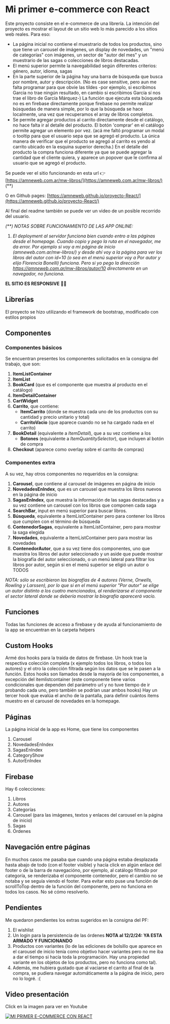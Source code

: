 # Mi primer e-commerce con React

Este proyecto consiste en el e-commerce de una librería.
La intención del proyecto es mostrar el layout de un sitio web lo más parecido a los sitios web reales. Para eso:

- La página inicial no contiene el muestrario de todos los productos, sino que tiene un carousel de imágenes, un display de novedades, un "menú de categorías" con imágenes, un sector de "autor del mes" y un muestrario de las sagas o colecciones de libros destacadas.
- El menú superior permite la navegabilidad según diferentes criterios: género, autor, idioma, sagas
- En la parte superior de la página hay una barra de búsqueda que busca por nombre, autor y descripción. (No es case sensitive, pero aun me falta programar para que obvie las tildes -por ejemplo, si escribimos Garcia no trae ningún resultado, en cambio si escribimos García sí nos trae el libro de García Márquez-) La función que ejecuta esta búsqueda no es en firebase directamente porque firebase no permite realizar búsquedas de manera simple, por lo que la búsqueda se hace localmente, una vez que recuperamos el array de libros completos.
- Se permite agregar productos al carrito directamente desde el catálogo, no hace falta ir al detalle del producto. El botón 'comprar' en el catálogo permite agregar un elemento por vez. (acá me faltó programar un modal o tooltip para que el usuario sepa que se agregó el producto. La única manera de verificar que el producto se agregó al carrito es yendo al carrito ubicado en la esquina superior derecha.) En el detalle del producto la compra funciona diferente ya que se puede agregar la cantidad que el cliente quiera, y aparece un popover que le confirma al usuario que se agregó el producto.

Se puede ver el sitio funcionando en esta url 👉
[https://amneweb.com.ar/mw-libros/](https://amneweb.com.ar/mw-libros/) (\*\*)

O en Github pages: [https://amneweb.github.io/proyecto-React/](https://amneweb.github.io/proyecto-React/)

Al final del readme también se puede ver un video de un posible recorrido del usuario.

_(\*\*) NOTAS SOBRE FUNCIONAMIENTO DE LAS APP ONLINE:_

1. _El deployment al servidor funciona bien cuando entro a las páginas desde el homepage. Cuando copio y pego la ruta en el navegador, me da error. Por ejemplo si voy a mi página de inicio (amneweb.com.ar/mw-libros/) y desde ahí voy a la página para ver los libros del autor con id=10 (o sea en el menú superior voy a Por autor y elijo Florencia Bonelli) funciona. Pero si yo pego la dirección https://amneweb.com.ar/mw-libros/autor/10 directamente en un navegador, no funciona._

**EL SITIO ES RESPONSIVE** 🥳🥳

## Librerías

El proyecto se hizo utilizando el framework de bootstrap, modificado con estilos propios

## Componentes

### Componentes básicos

Se encuentran presentes los componentes solicitados en la consigna del trabajo, que son:

1. **ItemListContainer**
1. **ItemList**
1. **BookCard** (que es el componente que muestra al producto en el catálogo)
1. **ItemDetailContainer**
1. **CartWidget**
1. **Carrito**, que contiene:
   - **ItemCarrito** (donde se muestra cada uno de los productos con su cantidad y precio unitario y total)
   - **CarritoVacio** (que aparece cuando no se ha cargado nada en el carrito)
1. **BookDetail** (equivalente a _ItemDetail_), que a su vez contiene a los
   - **Botones** (equivalente a _ItemQuantitySelector_), que incluyen al botón de compra
1. **Checkout** (aparece como overlay sobre el carrito de compras)

### Componentes extra

A su vez, hay otros componentes no requeridos en la consigna:

1. **Carousel**, que contiene al carousel de imágenes en página de inicio
1. **NovedadesEnIndex**, que es un carousel que muestra los libros nuevos en la página de inicio
1. **SagasEnIndex**, que muestra la información de las sagas destacadas y a su vez contiene un carousel con los libros que componen cada saga
1. **SearchBar**, input en menú superior para buscar libros.
1. **Búsqueda**, equivalente a ItemListContainer pero para contener los libros que cumplen con el término de búsqueda
1. **ContenedorSagas**, equivalente a ItemListContainer, pero para mostrar la saga elegida
1. **Novedades**, equivalente a ItemListContainer pero para mostrar las novedades
1. **ContenedorAutor**, que a su vez tiene dos componentes, uno que muestra los libros del autor seleccionado y un aside que puede mostrar la biografía del autor seleccionado, o un menú lateral para filtrar los libros por autor, según si en el menú superior se eligió un autor o TODOS

_NOTA: sólo se escribieron las biografías de 4 autores (Verne, Orwells, Rowling y Larssen), por lo que si en el menú superior "Por autor" se elige un autor distinto a los cuatro mencionados, al renderizarse el componente el sector lateral donde se debería mostrar la biografía aparecerá vacío._

## Funciones

Todas las funciones de acceso a firebase y de ayuda al funcionamiento de la app se encuentran en la carpeta helpers

## Custom Hooks

Armé dos hooks para la traida de datos de firebase. Un hook trae la respectiva colección completa (x ejemplo todos los libros, o todos los autores) y el otro la colección filtrada según los datos que se le pasen a la función. Estos hooks son llamados desde la mayoría de los componentes, a excepción del itemlistcontainer (este componente tiene varios condicionales que dependen del parámetro url y no tuve tiempo de ir probando cada uno, pero también se podrían usar ambos hooks)
Hay un tercer hook que evalúa el ancho de la pantalla, para definir cuántos items muestro en el carousel de novedades en la homepage.

## Páginas

La página inicial de la app es Home, que tiene los componentes

1. Carousel
1. NovedadesEnIndex
1. SagasEnIndex
1. CategoryShow
1. AutorEnIndex

## Firebase

Hay 6 colecciones:

1. Libros
1. Autores
1. Categorías
1. Carousel (para las imágenes, textos y enlaces del carousel en la página de inicio)
1. Sagas
1. Órdenes

## Navegación entre páginas

En muchos casos me pasaba que cuando una página estaba desplazada hasta abajo de todo (con el footer visible) y hacía click en algún enlace del footer o de la barra de navegacióno, por ejemplo, al catálogo filtrado por categoría, se renderizaba el componente contenedor, pero el cambio no se notaba y se seguía viendo el footer. Para evitar esto puse una función de scrollToTop dentro de la función del componente, pero no funciona en todos los casos. No sé cómo resolverlo.

## Pendientes

Me quedaron pendientes los extras sugeridos en la consigna del PF:

1. El wishlist
1. Un login para la persistencia de las órdenes **NOTA al 12/2/24: YA ESTA ARMADO Y FUNCIONANDO**
1. Productos con variantes (lo de las ediciones de bolsillo que aparece en el carousel de inicio tenía como objetivo hacer variantes pero no me iba a dar el tiempo si hacía toda la programación. Hay una propiedad variante en los objetos de los productos, pero no funciona como tal).
1. Además, me hubiera gustado que al vaciarse el carrito al final de la compra, se pudiera navegar automáticamente a la página de inicio, pero no lo logré. :(

## Video presentación

Click en la imagen para ver en Youtube

[![MI PRIMER E-COMMERCE CON REACT](https://img.youtube.com/vi/wTy66sJDB-U/0.jpg)](https://www.youtube.com/watch?v=wTy66sJDB-U)
